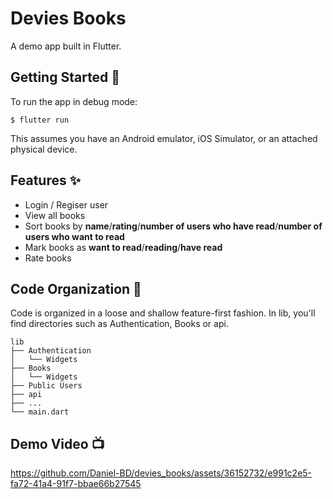 # Devies Books
A demo app built in Flutter.


## Getting Started 📖

To run the app in debug mode:
```
$ flutter run
```
This assumes you have an Android emulator, iOS Simulator, or an attached physical device.

## Features ✨
* Login / Regiser user
* View all books
* Sort books by **name**/**rating**/**number of users who have read**/**number of users who want to read**
* Mark books as **want to read**/**reading**/**have read**
* Rate books

## Code Organization 📂
Code is organized in a loose and shallow feature-first fashion. In lib, you'll find directories such as Authentication, Books or api.
```
lib
├── Authentication
│   └── Widgets
├── Books
│   └── Widgets
├── Public Users
├── api
├── ...
└── main.dart
```
## Demo Video 📺
https://github.com/Daniel-BD/devies_books/assets/36152732/e991c2e5-fa72-41a4-91f7-bbae66b27545

